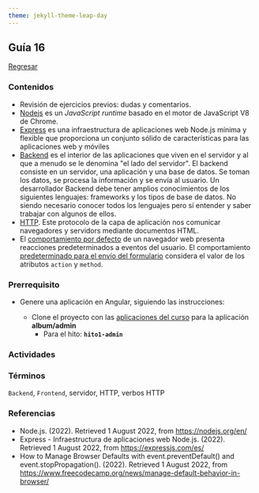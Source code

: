```yaml
---
theme: jekyll-theme-leap-day
---
```


## Guía 16

[Regresar](/DAWM/)

### Contenidos

* Revisión de ejercicios previos: dudas y comentarios.
* [Nodejs](https://nodejs.org/en/) es un _JavaScript runtime_ basado en el motor de JavaScript V8 de Chrome.
* [Express](https://expressjs.com/es/) es una infraestructura de aplicaciones web Node.js mínima y flexible que proporciona un conjunto sólido de características para las aplicaciones web y móviles
* [Backend](https://descubrecomunicacion.com/que-es-backend-y-frontend/) es el interior de las aplicaciones que viven en el servidor y al que a menudo se le denomina "el lado del servidor". El backend consiste en un servidor, una aplicación y una base de datos. Se toman los datos, se procesa la información y se envía al usuario. Un desarrollador Backend debe tener amplios conocimientos de los siguientes lenguajes: frameworks y los tipos de base de datos. No siendo necesario conocer todos los lenguajes pero sí entender y saber trabajar con algunos de ellos.
* [HTTP](https://developer.mozilla.org/es/docs/Web/HTTP). Este protocolo de la capa de aplicación nos comunicar navegadores y servidors mediante documentos HTML.
* El [comportamiento por defecto](https://javascript.info/default-browser-action#:~:text=There%20are%20many%20default%20browser,submits%20the%20form%20after%20it.) de un navegador web presenta reacciones predeterminados a eventos del usuario. El comportamiento [predeterminado para el envío del formulario](https://www.freecodecamp.org/news/manage-default-behavior-in-browser/) considera el valor de los atributos `action` y `method`.

### Prerrequisito

* Genere una aplicación en Angular, siguiendo las instrucciones:
  
  + Clone el proyecto con las [aplicaciones del curso](https://github.com/DAWFIEC/DAWM-apps) para la aplicación **album/admin**
    - Para el hito: **`hito1-admin`**


### Actividades




### Términos

`Backend`, `Frontend`, servidor, HTTP, verbos HTTP

### Referencias

* Node.js. (2022). Retrieved 1 August 2022, from https://nodejs.org/en/
* Express - Infraestructura de aplicaciones web Node.js. (2022). Retrieved 1 August 2022, from https://expressjs.com/es/
* How to Manage Browser Defaults with event.preventDefault() and event.stopPropagation(). (2022). Retrieved 1 August 2022, from https://www.freecodecamp.org/news/manage-default-behavior-in-browser/